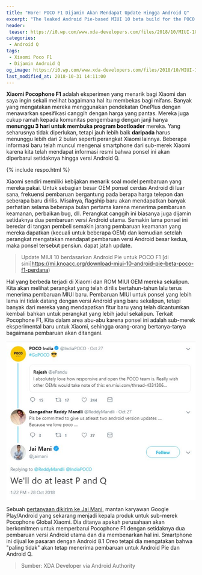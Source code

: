 ```yaml
---
title: "Hore! POCO F1 Dijamin Akan Mendapat Update Hingga Android Q"
excerpt: "The leaked Android Pie-based MIUI 10 beta build for the POCO F1 brings the Android version up to Android 9 and the MIUI version to MIUI 10 8.10.30"
header:
 teaser: https://i0.wp.com/www.xda-developers.com/files/2018/10/MIUI-10-Android-Pie-POCO-F1-492x1024.jpg?resize=320,170"
categories:
 - Android Q
tags:
 - Xiaomi Poco F1
 - Dijamin Android Q
og_image: https://i0.wp.com/www.xda-developers.com/files/2018/10/MIUI-10-Android-Pie-POCO-F1-492x1024.jpg
last_modified_at: 2018-10-31 14:11:00
---
```

**Xiaomi Pocophone F1** adalah eksperimen yang menarik bagi Xiaomi dan saya ingin sekali melihat bagaimana hal itu membekas bagi mifans. Banyak yang mengatakan mereka menggunakan pendekatan OnePlus dengan menawarkan spesifikasi canggih dengan harga yang pantas. Mereka juga cukup ramah kepada komunitas pengembang dengan janji hanya **menunggu 3 hari untuk membuka program bootloader** mereka. Yang seharusnya tidak diperlukan, tetapi jauh lebih baik **daripada** harus menunggu lebih dari 2 bulan seperti perangkat Xiaomi lainnya. Beberapa informasi baru telah muncul mengenai smartphone dari sub-merek Xiaomi karena kita telah mendapat informasi resmi bahwa ponsel ini akan diperbarui setidaknya hingga versi Android Q.

{% include respo.html %}

Xiaomi sendiri memiliki kebijakan menarik soal model pembaruan yang mereka pakai. Untuk sebagian besar OEM ponsel cerdas Android di luar sana, frekuensi pembaruan bergantung pada berapa harga telepon dan seberapa baru dirilis. Misalnya, flagship baru akan mendapatkan banyak perhatian selama beberapa bulan pertama karena menerima pembaruan keamanan, perbaikan bug, dll. Perangkat canggih ini biasanya juga dijamin setidaknya dua pembaruan versi Android utama. Semakin lama ponsel ini beredar di tangan pembeli semakin jarang pembaruan keamanan yang mereka dapatkan (kecuali untuk beberapa OEM) dan kemudian setelah perangkat mengatakan mendapat pembaruan versi Android besar kedua, maka ponsel tersebut pensiun. dapat jatah update.

> Update MIUI 10 berdasarkan Android Pie untuk POCO F1 [di sini]https://mi.knoacc.org/download-miui-10-android-pie-beta-poco-f1-perdana)

Hal yang berbeda terjadi di Xiaomi dan ROM MIUI OEM mereka sekalipun. Kita akan melihat perangkat yang telah dirilis bertahun-tahun lalu terus menerima pembaruan MIUI baru. Pembaruan MIUI untuk ponsel yang lebih lama ini tidak datang dengan versi Android yang baru sekalipun, tetapi banyak dari mereka yang mendapatkan fitur baru yang telah dicantumkan kembali bahkan untuk perangkat yang lebih jadul sekalipun. Terkait Pocophone F1, Kita dalam area abu-abu karena ponsel ini adalah sub-merek eksperimental baru untuk Xiaomi, sehingga orang-orang bertanya-tanya bagaimana pembaruan akan ditangani.

![Android Q POCO F1](/assets/image/tweet-jai-mani.jpg)

Sebuah [pertanyaan dikirim ke Jai Mani](https://twitter.com/ReddyMandli/status/1056089674681245696), mantan karyawan Google Play/Android yang sekarang menjadi kepala produk untuk sub-merek Pocophone Global Xiaomi. Dia ditanya apakah perusahaan akan berkomitmen untuk memperbarui Pocophone F1 dengan setidaknya dua pembaruan versi Android utama dan dia membenarkan hal ini. Smartphone ini dijual ke pasaran dengan Android 8.1 Oreo tetapi dia mengatakan bahwa "paling tidak" akan tetap menerima pembaruan untuk Android Pie dan Android Q.

> Sumber: XDA Developer via Android Authority